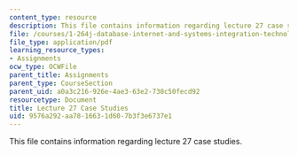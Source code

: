 ```yaml
---
content_type: resource
description: This file contains information regarding lecture 27 case studies.
file: /courses/1-264j-database-internet-and-systems-integration-technologies-fall-2013/9576a292aa7816631d607b3f3e6737e1_MIT1_264JF13_L27_case.pdf
file_type: application/pdf
learning_resource_types:
- Assignments
ocw_type: OCWFile
parent_title: Assignments
parent_type: CourseSection
parent_uid: a0a3c216-926e-4ae3-63e2-730c50fecd92
resourcetype: Document
title: Lecture 27 Case Studies
uid: 9576a292-aa78-1663-1d60-7b3f3e6737e1
---
```

This file contains information regarding lecture 27 case studies.

